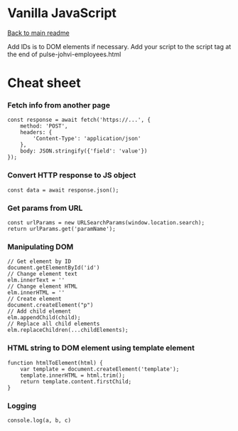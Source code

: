 # Vanilla JavaScript

[Back to main readme](../README.md)

Add IDs is to DOM elements if necessary.
Add your script to the script tag at the end of pulse-johvi-employees.html

# Cheat sheet

### Fetch info from another page
	const response = await fetch('https://...', {
		method: 'POST',
		headers: {
			'Content-Type': 'application/json'
		},
		body: JSON.stringify({'field': 'value'})
	});

### Convert HTTP response to JS object
	const data = await response.json();

### Get params from URL
	const urlParams = new URLSearchParams(window.location.search);
	return urlParams.get('paramName');

### Manipulating DOM
    // Get element by ID
    document.getElementById('id')
    // Change element text
    elm.innerText = ''
    // Change element HTML
    elm.innerHTML = ''
    // Create element
    document.createElement("p")
    // Add child element
    elm.appendChild(child);
    // Replace all child elements
    elm.replaceChildren(...childElements);

### HTML string to DOM element using template element
    function htmlToElement(html) {
        var template = document.createElement('template');
        template.innerHTML = html.trim();
        return template.content.firstChild;
    }

### Logging
    console.log(a, b, c)
